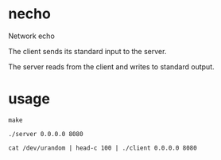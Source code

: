 # necho
Network echo

The client sends its standard input to the server.

The server reads from the client and writes to standard output.

# usage

```
make
```

```
./server 0.0.0.0 8080
```

```
cat /dev/urandom | head-c 100 | ./client 0.0.0.0 8080
```
